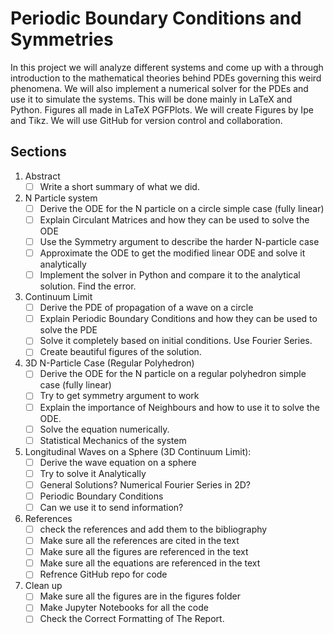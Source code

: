 # Periodic Boundary Conditions and Symmetries
In this project we will analyze different systems and come up with a through introduction to the mathematical theories behind PDEs governing this weird phenomena. We will also implement a numerical solver for the PDEs and use it to simulate the systems. This will be done mainly in LaTeX and Python. Figures all made in LaTeX PGFPlots. We will create Figures by Ipe and Tikz. We will use GitHub for version control and collaboration.

## Sections
1. Abstract
    - [ ] Write a short summary of what we did.
1. N Particle system
    - [ ] Derive the ODE for the N particle on a circle simple case (fully linear)
    - [ ] Explain Circulant Matrices and how they can be used to solve the ODE
    - [ ] Use the Symmetry argument to describe the harder N-particle case
    - [ ] Approximate the ODE to get the modified linear ODE and solve it analytically
    - [ ] Implement the solver in Python and compare it to the analytical solution. Find the error.
1. Continuum Limit
    - [ ] Derive the PDE of propagation of a wave on a circle
    - [ ] Explain Periodic Boundary Conditions and how they can be used to solve the PDE
    - [ ] Solve it completely based on initial conditions. Use Fourier Series.
    - [ ] Create beautiful figures of the solution.
1. 3D N-Particle Case (Regular Polyhedron)
    - [ ] Derive the ODE for the N particle on a regular polyhedron simple case (fully linear)
    - [ ] Try to get symmetry argument to work
    - [ ] Explain the importance of Neighbours and how to use it to solve the ODE.
    - [ ] Solve the equation numerically.
    - [ ] Statistical Mechanics of the system
1. Longitudinal Waves on a Sphere (3D Continuum Limit):
    - [ ] Derive the wave equation on a sphere
    - [ ] Try to solve it Analytically
    - [ ] General Solutions? Numerical Fourier Series in 2D?
    - [ ] Periodic Boundary Conditions
    - [ ] Can we use it to send information?
1. References
    - [ ] check the references and add them to the bibliography
    - [ ] Make sure all the references are cited in the text
    - [ ] Make sure all the figures are referenced in the text
    - [ ] Make sure all the equations are referenced in the text
    - [ ] Refrence GitHub repo for code
1. Clean up
    - [ ] Make sure all the figures are in the figures folder
    - [ ] Make Jupyter Notebooks for all the code
    - [ ] Check the Correct Formatting of The Report.